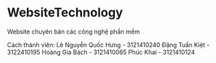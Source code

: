 # WebsiteTechnology
Website chuyên bán các công nghệ phần mềm

Cách thành viên:
Lê Nguyễn Quốc Hưng - 3121410240 
Đặng Tuấn Kiệt - 3122410195
Hoàng Gia Bách - 3121410065
Phúc Khai - 3121410124
